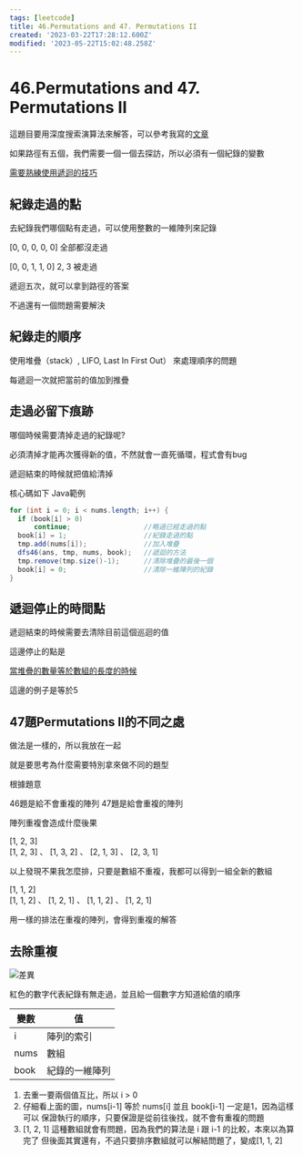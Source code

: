 ```yaml
---
tags: [leetcode]
title: 46.Permutations and 47. Permutations II
created: '2023-03-22T17:28:12.600Z'
modified: '2023-05-22T15:02:48.258Z'
---
```


# 46.Permutations and 47. Permutations II

這題目要用深度搜索演算法來解答，可以參考我寫的[文章](/深度搜索演算法)

如果路徑有五個，我們需要一個一個去探訪，所以必須有一個紀錄的變數

<u>需要熟練使用遞迴的技巧</u>

## 紀錄走過的點

去紀錄我們哪個點有走過，可以使用整數的一維陣列來記錄

[0, 0, 0, 0, 0] 全部都沒走過

[0, 0, 1, 1, 0] 2, 3 被走過

遞迴五次，就可以拿到路徑的答案

不過還有一個問題需要解決

## 紀錄走的順序

使用堆疊（stack）, LIFO, Last In First Out） 來處理順序的問題

每遞迴一次就把當前的值加到推疊

## 走過必留下痕跡

哪個時候需要清掉走過的紀錄呢?

必須清掉才能再次獲得新的值，不然就會一直死循環，程式會有bug

遞迴結束的時候就把值給清掉

核心碼如下
Java範例

```java
for (int i = 0; i < nums.length; i++) {
  if (book[i] > 0)
      continue;                  //略過已經走過的點
  book[i] = 1;                   //紀錄走過的點
  tmp.add(nums[i]);              //加入堆疊
  dfs46(ans, tmp, nums, book);   //遞迴的方法
  tmp.remove(tmp.size()-1);      //清除堆疊的最後一個
  book[i] = 0;                   //清除一維陣列的紀錄
}
```
## 遞迴停止的時間點

遞迴結束的時候需要去清除目前這個巡迴的值

這邊停止的點是

<u>當堆疊的數量等於數組的長度的時候</u>

這邊的例子是等於5

## 47題Permutations II的不同之處

做法是一樣的，所以我放在一起

就是要思考為什麼需要特別拿來做不同的題型

根據題意

46題是給不會重複的陣列
47題是給會重複的陣列

陣列重複會造成什麼後果

[1, 2, 3]  
[1, 2, 3] 、 [1, 3, 2] 、 [2, 1, 3] 、 [2, 3, 1]  

以上發現不果我怎麼排，只要是數組不重複，我都可以得到一組全新的數組

[1, 1, 2]  
[1, 1, 2] 、 [1, 2, 1] 、 [1, 1, 2] 、 [1, 2, 1]  

用一樣的排法在重複的陣列，會得到重複的解答

## 去除重複

![差異](https://images2.imgbox.com/06/46/0VuRiBuo_o.jpg?download=true)

紅色的數字代表紀錄有無走過，並且給一個數字方知道給值的順序

| 變數 | 值 |
| ---- | ---- |
| i | 陣列的索引 |
| nums | 數組 |
| book | 紀錄的一維陣列 |


1. 去重一要兩個值互比，所以 i > 0 
2. 仔細看上面的圖，nums[i-1] 等於 nums[i] 並且 book[i-1] 一定是1，因為這樣可以
保證執行的順序，只要保證是從前往後找，就不會有重複的問題
3. [1, 2, 1] 這種數組就會有問題，因為我們的算法是 i 跟 i-1 的比較，本來以為算完了
但後面其實還有，不過只要排序數組就可以解結問題了，變成[1, 1, 2]















